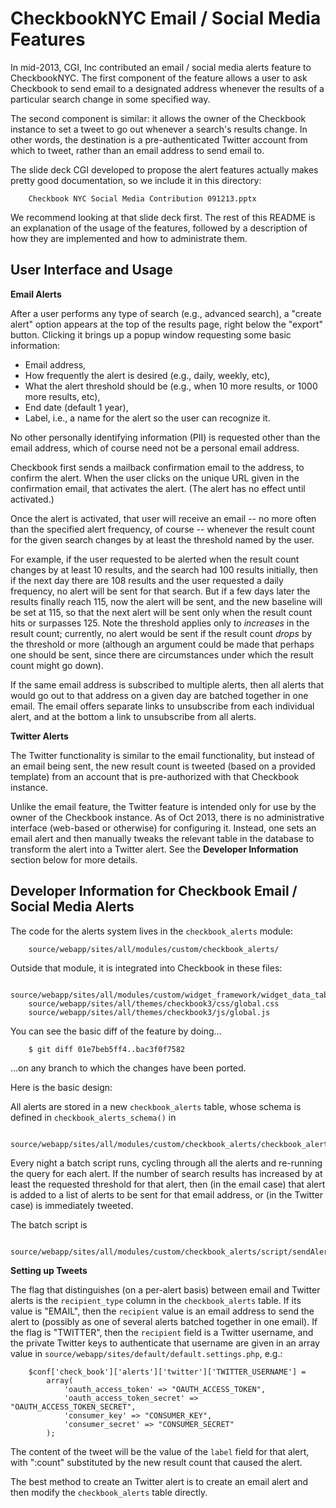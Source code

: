 CheckbookNYC Email / Social Media Features
==========================================

In mid-2013, CGI, Inc contributed an email / social media alerts
feature to CheckbookNYC.  The first component of the feature allows a
user to ask Checkbook to send email to a designated address whenever
the results of a particular search change in some specified way.

The second component is similar: it allows the owner of the Checkbook
instance to set a tweet to go out whenever a search's results change.
In other words, the destination is a pre-authenticated Twitter account
from which to tweet, rather than an email address to send email to.

The slide deck CGI developed to propose the alert features actually
makes pretty good documentation, so we include it in this directory:

        Checkbook NYC Social Media Contribution 091213.pptx

We recommend looking at that slide deck first.  The rest of this
README is an explanation of the usage of the features, followed by a
description of how they are implemented and how to administrate them.

User Interface and Usage
------------------------

**Email Alerts**

After a user performs any type of search (e.g., advanced search), a
"create alert" option appears at the top of the results page, right
below the "export" button.  Clicking it brings up a popup window
requesting some basic information:

 * Email address,
 * How frequently the alert is desired (e.g., daily, weekly, etc),
 * What the alert threshold should be (e.g., when 10 more results, or 1000 more results, etc),
 * End date (default 1 year),
 * Label, i.e., a name for the alert so the user can recognize it.

No other personally identifying information (PII) is requested other
than the email address, which of course need not be a personal email
address.
          
Checkbook first sends a mailback confirmation email to the address, to
confirm the alert.  When the user clicks on the unique URL given in
the confirmation email, that activates the alert.  (The alert has no
effect until activated.)

Once the alert is activated, that user will receive an email -- no
more often than the specified alert frequency, of course -- whenever
the result count for the given search changes by at least the
threshold named by the user.

For example, if the user requested to be alerted when the result count
changes by at least 10 results, and the search had 100 results
initially, then if the next day there are 108 results and the user
requested a daily frequency, no alert will be sent for that search.
But if a few days later the results finally reach 115, now the alert
will be sent, and the new baseline will be set at 115, so that the
next alert will be sent only when the result count hits or surpasses
125.  Note the threshold applies only to *increases* in the result
count; currently, no alert would be sent if the result count *drops*
by the threshold or more (although an argument could be made that
perhaps one should be sent, since there are circumstances under which
the result count might go down).
          
If the same email address is subscribed to multiple alerts, then all
alerts that would go out to that address on a given day are batched
together in one email.  The email offers separate links to unsubscribe
from each individual alert, and at the bottom a link to unsubscribe
from all alerts.

**Twitter Alerts**

The Twitter functionality is similar to the email functionality, but
instead of an email being sent, the new result count is tweeted (based
on a provided template) from an account that is pre-authorized with
that Checkbook instance.

Unlike the email feature, the Twitter feature is intended only for use
by the owner of the Checkbook instance.  As of Oct 2013, there is no
administrative interface (web-based or otherwise) for configuring it.
Instead, one sets an email alert and then manually tweaks the relevant
table in the database to transform the alert into a Twitter alert.
See the **Developer Information** section below for more details.

Developer Information for Checkbook Email / Social Media Alerts
---------------------------------------------------------------

The code for the alerts system lives in the `checkbook_alerts` module:

        source/webapp/sites/all/modules/custom/checkbook_alerts/

Outside that module, it is integrated into Checkbook in these files:

        source/webapp/sites/all/modules/custom/widget_framework/widget_data_tables/widget_data_tables.module
        source/webapp/sites/all/themes/checkbook3/css/global.css
        source/webapp/sites/all/themes/checkbook3/js/global.js

You can see the basic diff of the feature by doing...

        $ git diff 01e7beb5ff4..bac3f0f7582

...on any branch to which the changes have been ported.

Here is the basic design:

All alerts are stored in a new `checkbook_alerts` table, whose schema
is defined in `checkbook_alerts_schema()` in

        source/webapp/sites/all/modules/custom/checkbook_alerts/checkbook_alerts.module

Every night a batch script runs, cycling through all the alerts and
re-running the query for each alert.  If the number of search results
has increased by at least the requested threshold for that alert, then
(in the email case) that alert is added to a list of alerts to be sent
for that email address, or (in the Twitter case) is immediately
tweeted.

The batch script is

        source/webapp/sites/all/modules/custom/checkbook_alerts/script/sendAlerts.php

**Setting up Tweets**

The flag that distinguishes (on a per-alert basis) between email and
Twitter alerts is the `recipient_type` column in the
`checkbook_alerts` table.  If its value is "EMAIL", then the
`recipient` value is an email address to send the alert to (possibly
as one of several alerts batched together in one email).  If the flag
is "TWITTER", then the `recipient` field is a Twitter username, and
the private Twitter keys to authenticate that username are given in an
array value in `source/webapp/sites/default/default.settings.php`,
e.g.:

        $conf['check_book']['alerts']['twitter']['TWITTER_USERNAME'] =
            array(
                'oauth_access_token' => "OAUTH_ACCESS_TOKEN",
                'oauth_access_token_secret' => "OAUTH_ACCESS_TOKEN_SECRET",
                'consumer_key' => "CONSUMER_KEY",
                'consumer_secret' => "CONSUMER_SECRET"
            );

The content of the tweet will be the value of the `label` field
for that alert, with ":count" substituted by the new result count
that caused the alert.
          
The best method to create an Twitter alert is to create an email alert
and then modify the `checkbook_alerts` table directly.
